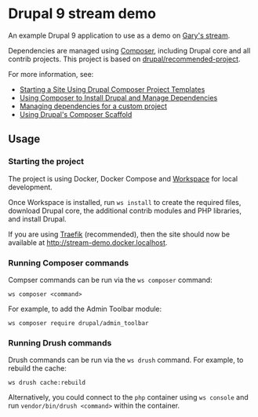 # Drupal 9 stream demo

An example Drupal 9 application to use as a demo on [Gary's stream](https://twitch.tv/spabby).

Dependencies are managed using [Composer](https://getcomposer.org), including Drupal core and all contrib projects. This project is based on [drupal/recommended-project](https://github.com/drupal/recommended-project).

For more information, see:

- [
Starting a Site Using Drupal Composer Project Templates
](https://www.drupal.org/docs/develop/using-composer/starting-a-site-using-drupal-composer-project-templates)
- [
Using Composer to Install Drupal and Manage Dependencies
](https://www.drupal.org/docs/develop/using-composer/using-composer-to-install-drupal-and-manage-dependencies)
- [
Managing dependencies for a custom project
](https://www.drupal.org/docs/develop/using-composer/managing-dependencies-for-a-custom-project)
- [
Using Drupal's Composer Scaffold
](https://www.drupal.org/docs/develop/using-composer/using-drupals-composer-scaffold)

## Usage

### Starting the project

The project is using Docker, Docker Compose and [Workspace](https://github.com/my127/workspace) for local development.

Once Workspace is installed, run `ws install` to create the required files, download Drupal core, the additional contrib modules and PHP libraries, and install Drupal.

If you are using [Traefik](https://docs.traefik.io) (recommended), then the site should now be available at <http://stream-demo.docker.localhost>.

### Running Composer commands

Compser commands can be run via the `ws composer` command:

```
ws composer <command>
```

For example, to add the Admin Toolbar module:

```
ws composer require drupal/admin_toolbar
```

### Running Drush commands

Drush commands can be run via the `ws drush` command. For example, to rebuild the cache:

```
ws drush cache:rebuild
```

Alternatively, you could connect to the `php` container using `ws console` and run `vendor/bin/drush <command>` within the container.
